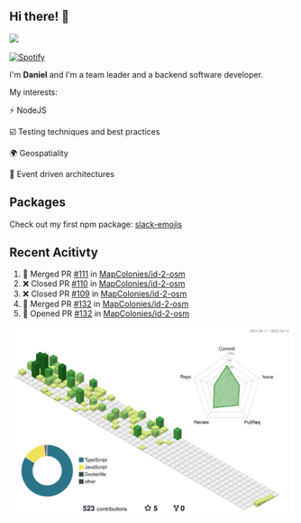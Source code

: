 ## Hi there! 👋

<p>
  <img src="https://github-readme-stats.vercel.app/api?username=syncush&theme=tokyonight">
</p>

[![Spotify](https://novatorem-rust.vercel.app/api/spotify)](https://open.spotify.com/user/syncush)

I'm **Daniel** and I'm a team leader and a backend software developer.

My interests:

⚡ NodeJS

☑️ Testing techniques and best practices

🌍 Geospatiality

🧠 Event driven architectures

## Packages
Check out my first npm package: [slack-emojis](https://www.npmjs.com/package/slack-emojis)

## Recent Acitivty
<!--START_SECTION:activity-->
1. 🎉 Merged PR [#111](https://github.com/MapColonies/id-2-osm/pull/111) in [MapColonies/id-2-osm](https://github.com/MapColonies/id-2-osm)
2. ❌ Closed PR [#110](https://github.com/MapColonies/id-2-osm/pull/110) in [MapColonies/id-2-osm](https://github.com/MapColonies/id-2-osm)
3. ❌ Closed PR [#109](https://github.com/MapColonies/id-2-osm/pull/109) in [MapColonies/id-2-osm](https://github.com/MapColonies/id-2-osm)
4. 🎉 Merged PR [#132](https://github.com/MapColonies/id-2-osm/pull/132) in [MapColonies/id-2-osm](https://github.com/MapColonies/id-2-osm)
5. 💪 Opened PR [#132](https://github.com/MapColonies/id-2-osm/pull/132) in [MapColonies/id-2-osm](https://github.com/MapColonies/id-2-osm)
<!--END_SECTION:activity-->

![contrib](./profile-3d-contrib/profile-green-animate.svg)
